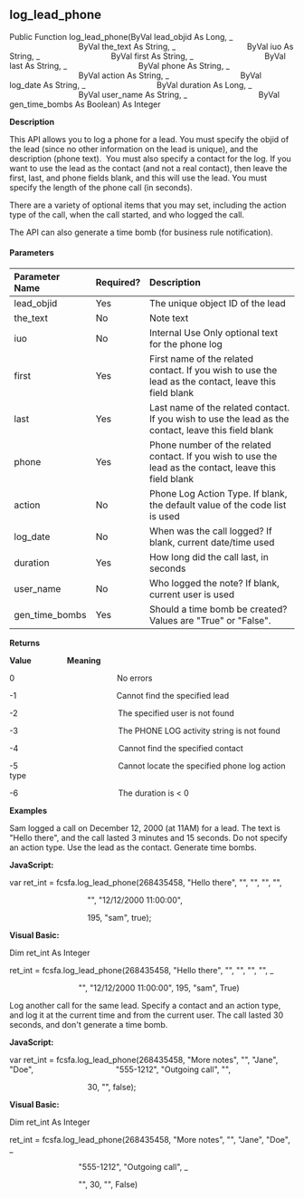 log_lead_phone
----------------

Public Function log_lead_phone(ByVal lead_objid As Long, _
                               ByVal the_text As String, _
                               ByVal iuo As String, _
                               ByVal first As String, _
                               ByVal last As String, _
                               ByVal phone As String, _
                               ByVal action As String, _
                               ByVal log_date As String, _
                               ByVal duration As Long, _
                               ByVal user_name As String, _
                               ByVal gen_time_bombs As Boolean) As Integer

**Description**

This API allows you to log a phone for a lead. You must specify the objid of the lead (since no other information on the lead is unique), and the description (phone text).  You must also specify a contact for the log. If you want to use the lead as the contact (and not a real contact), then leave the first, last, and phone fields blank, and this will use the lead. You must specify the length of the phone call (in seconds).

There are a variety of optional items that you may set, including the action type of the call, when the call started, and who logged the call.

The API can also generate a time bomb (for business rule notification).

#### Parameters

| Parameter Name | Required? | Description |
|:--- |:--- |:--- |
| lead_objid | Yes | The unique object ID of the lead |
| the_text | No | Note text |
| iuo | No | Internal Use Only optional text for the phone log |
| first | Yes | First name of the related contact. If you wish to use the lead as the contact, leave this field blank |
| last | Yes | Last name of the related contact. If you wish to use the lead as the contact, leave this field blank |
| phone | Yes | Phone number of the related contact. If you wish to use the lead as the contact, leave this field blank |
| action | No | Phone Log Action Type. If blank, the default value of the code list is used |
| log_date | No | When was the call logged? If blank, current date/time used |
| duration | Yes | How long did the call last, in seconds |
| user_name | No | Who logged the note? If blank, current user is used |
| gen_time_bombs | Yes | Should a time bomb be created? Values are "True" or "False". |

**Returns**

**Value**                **Meaning**

0                                              No errors

-1                                             Cannot find the specified lead

-2                                             The specified user is not found

-3                                             The PHONE LOG activity string is not found

-4                                             Cannot find the specified contact

-5                                             Cannot locate the specified phone log action type

-6                                             The duration is < 0

**Examples**

Sam logged a call on December 12, 2000 (at 11AM) for a lead. The text is "Hello there", and the call lasted 3 minutes and 15 seconds. Do not specify an action type. Use the lead as the contact. Generate time bombs.

**JavaScript:**

var ret_int = fcsfa.log_lead_phone(268435458, "Hello there", "", "", "", "",

                                   "", "12/12/2000 11:00:00",

                                   195, "sam", true);

**Visual Basic:**

Dim ret_int As Integer

ret_int = fcsfa.log_lead_phone(268435458, "Hello there", "", "", "", "", _

                               "", "12/12/2000 11:00:00", 195, "sam", True)

Log another call for the same lead. Specify a contact and an action type, and log it at the current time and from the current user. The call lasted 30 seconds, and don't generate a time bomb.

**JavaScript:**

var ret_int = fcsfa.log_lead_phone(268435458, "More notes", "", "Jane", "Doe",
 
                                  "555-1212", "Outgoing call", "",

                                   30, "", false);

**Visual Basic:**

Dim ret_int As Integer

ret_int = fcsfa.log_lead_phone(268435458, "More notes", "", "Jane", "Doe", _

                               "555-1212", "Outgoing call", _

                               "", 30, "", False)
